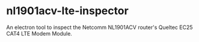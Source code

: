 # nl1901acv-lte-inspector
An electron tool to inspect the Netcomm NL1901ACV router's Queltec EC25 CAT4 LTE Modem Module.
